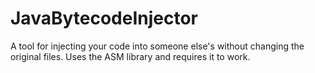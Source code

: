 # JavaBytecodeInjector
A tool for injecting your code into someone else's without changing the original files. Uses the ASM library and requires it to work.
